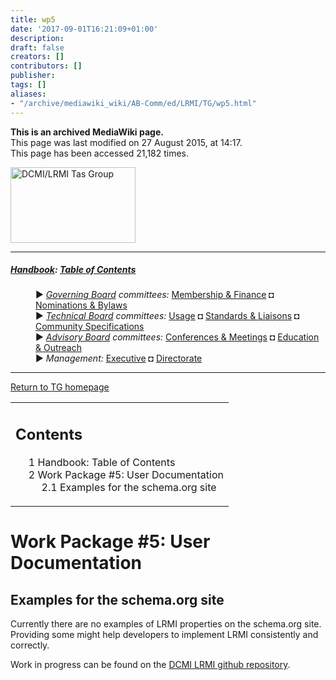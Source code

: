 ```yaml
---
title: wp5
date: '2017-09-01T16:21:09+01:00'
description: 
draft: false
creators: []
contributors: []
publisher: 
tags: []
aliases:
- "/archive/mediawiki_wiki/AB-Comm/ed/LRMI/TG/wp5.html"
---
```


 **This is an archived MediaWiki page.**  
This page was last modified on 27 August 2015, at 14:17.  
This page has been accessed 21,182 times.

[<img alt="DCMI/LRMI Tas Group" src="/archive/mediawiki_wiki/images/DC-LRMI_TG.png" width="200" height="121">](/archive/mediawiki_wiki/images/DC-LRMI_TG.png "DCMI/LRMI Tas Group")

* * *

##### [Handbook](/archive/mediawiki_wiki/DCMI_Handbook "DCMI Handbook"): [Table of Contents](/archive/mediawiki_wiki/DCMI_Handbook/ "DCMI Handbook") 
<dl>
<dd> ► <i><a href="/mediawiki_wiki/DCMI_Governing_Board.md" title="DCMI Governing Board">Governing Board</a> committees:</i> <a href="/mediawiki_wiki/DCMI_Governing_Board/finance.md" title="DCMI Governing Board/finance">Membership &amp; Finance</a> ◘ <a href="/mediawiki_wiki/DCMI_Governing_Board/nominations.md" title="DCMI Governing Board/nominations">Nominations &amp; Bylaws</a> 
</dd>
<dd> ► <i><a href="/mediawiki_wiki/DCMI_Technical_Board.md" title="DCMI Technical Board">Technical Board</a> committees:</i> <a href="/mediawiki_wiki/DCMI_Technical_Board/usage.md" title="DCMI Technical Board/usage">Usage</a> ◘ <a href="/mediawiki_wiki/DCMI_Technical_Board/standards.md" title="DCMI Technical Board/standards">Standards &amp; Liaisons</a> ◘ <a href="/mediawiki_wiki/DCMI_Technical_Board/specifications.md" title="DCMI Technical Board/specifications">Community Specifications</a>
</dd>
<dd> ► <i><a href="/mediawiki_wiki/DCMI_Advisory_Board.md" title="DCMI Advisory Board">Advisory Board</a> committees:</i> <a href="/mediawiki_wiki/DCMI_Advisory_Board/meetings.md" title="DCMI Advisory Board/meetings">Conferences &amp; Meetings</a> ◘ <a href="/mediawiki_wiki/DCMI_Advisory_Board/documentation.md" title="DCMI Advisory Board/documentation">Education &amp; Outreach</a>
</dd>
<dd> ► <i>Management:</i> <a href="/mediawiki_wiki/Exec_Committee.md" title="Exec Committee">Executive</a> ◘ <a href="/mediawiki_wiki/Exec_Committee/directorate.md" title="Exec Committee/directorate">Directorate</a>
</dd>
</dl>

* * *

[Return to TG homepage](/archive/mediawiki_wiki/AB-Comm/ed/LRMI/TG "AB-Comm/ed/LRMI/TG")

<table id="toc" class="toc">
  <tr>
    <td>
      <div id="toctitle">
        <h2>Contents</h2>
      </div>
      <ul>
        <li class="toclevel-1"><a href="#Handbook:_Table_of_Contents"><span class="tocnumber">1</span> <span class="toctext">Handbook: Table of Contents</span></a></li>
        <li class="toclevel-1 tocsection-1">
          <a href="#Work_Package_.235:_User_Documentation"><span class="tocnumber">2</span> <span class="toctext">Work Package #5: User Documentation</span></a>
          <ul>
            <li class="toclevel-2 tocsection-2"><a href="#Examples_for_the_schema.org_site"><span class="tocnumber">2.1</span> <span class="toctext">Examples for the schema.org site</span></a></li>
          </ul>
        </li>
      </ul>
    </td>
  </tr>
</table>


# Work Package #5: User Documentation 

## Examples for the schema.org site

Currently there are no examples of LRMI properties on the schema.org site. Providing some might help developers to implement LRMI consistently and correctly.

Work in progress can be found on the [DCMI LRMI github repository](https://github.com/dcmi/lrmi-examples).

